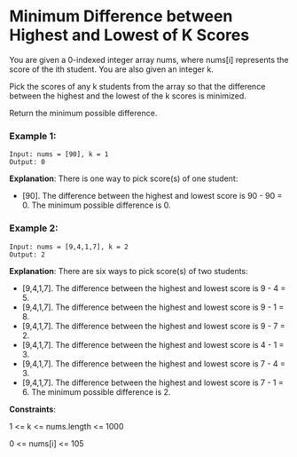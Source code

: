 # Minimum Difference between Highest and Lowest of K Scores

You are given a 0-indexed integer array nums, where nums[i] represents the score of the ith student. You are also given an integer k.

Pick the scores of any k students from the array so that the difference between the highest and the lowest of the k scores is minimized.

Return the minimum possible difference.

 

### Example 1:
```
Input: nums = [90], k = 1
Output: 0
```
**Explanation**: There is one way to pick score(s) of one student:
- [90]. The difference between the highest and lowest score is 90 - 90 = 0.
The minimum possible difference is 0.

### Example 2:
```
Input: nums = [9,4,1,7], k = 2
Output: 2
```
**Explanation**: There are six ways to pick score(s) of two students:
- [9,4,1,7]. The difference between the highest and lowest score is 9 - 4 = 5.
- [9,4,1,7]. The difference between the highest and lowest score is 9 - 1 = 8.
- [9,4,1,7]. The difference between the highest and lowest score is 9 - 7 = 2.
- [9,4,1,7]. The difference between the highest and lowest score is 4 - 1 = 3.
- [9,4,1,7]. The difference between the highest and lowest score is 7 - 4 = 3.
- [9,4,1,7]. The difference between the highest and lowest score is 7 - 1 = 6.
The minimum possible difference is 2.
 

**Constraints**:

1 <= k <= nums.length <= 1000

0 <= nums[i] <= 105
